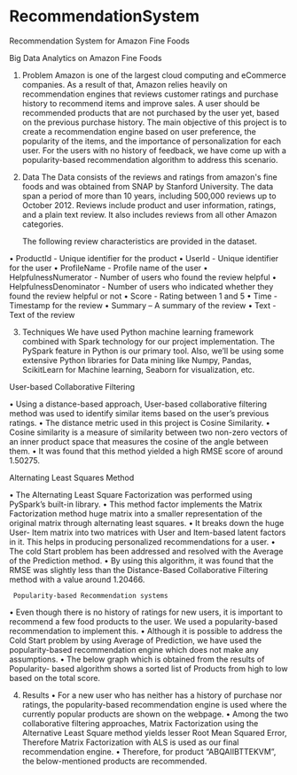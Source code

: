 # RecommendationSystem
Recommendation System for Amazon Fine Foods

Big Data Analytics on Amazon Fine Foods

1.	Problem
Amazon is one of the largest cloud computing and eCommerce companies. As a result of that, Amazon relies heavily on recommendation engines that reviews customer ratings and purchase history to recommend items and improve sales. A user should be recommended products that are not purchased by the user yet, based on the previous purchase history. The main objective of this project is to create a recommendation engine based on user preference, the popularity of the items, and the importance of personalization for each user. For the users with no history of feedback, we have come up with a popularity-based recommendation algorithm to address this scenario.

2.	Data
The Data consists of the reviews and ratings from amazon's fine foods and was obtained from SNAP by Stanford University.  The data span a period of more than 10 years, including 500,000 reviews up to October 2012. Reviews include product and user information, ratings, and a plain text review. It also includes reviews from all other Amazon categories. 
      
      The following review characteristics are provided in the dataset.

•	ProductId - Unique identifier for the product
•	UserId - Unique identifier for the user
•	ProfileName - Profile name of the user
•	HelpfulnessNumerator - Number of users who found the review helpful
•	HelpfulnessDenominator - Number of users who indicated whether they found the review helpful or not
•	Score - Rating between 1 and 5
•	Time - Timestamp for the review
•	Summary – A summary of the review
•	Text - Text of the review

3.	 Techniques
We have used Python machine learning framework combined with Spark technology for our project implementation. The PySpark feature in Python is our primary tool. Also, we’ll be using some extensive Python libraries for Data mining like Numpy, Pandas, ScikitLearn for Machine learning, Seaborn for visualization, etc.



User-based Collaborative Filtering

•	Using a distance-based approach, User-based collaborative filtering method was used to identify similar items based on the user’s previous ratings. 
•	The distance metric used in this project is Cosine Similarity.
•	Cosine similarity is a measure of similarity between two non-zero vectors of an inner product space that measures the cosine of the angle between them.
•	It was found that this method yielded a high RMSE score of around 1.50275.

Alternating Least Squares Method

•	The Alternating Least Square Factorization was performed using PySpark’s built-in library.
•	This method factor implements the Matrix Factorization method huge matrix into a smaller representation of the original matrix through alternating least squares. 
•	It breaks down the huge User- Item matrix into two matrices with User and Item-based latent factors in it. This helps in producing personalized recommendations for a user.
•	The cold Start problem has been addressed and resolved with the Average of the Prediction method.
•	By using this algorithm, it was found that the RMSE was slightly less than the Distance-Based Collaborative Filtering method with a value around 1.20466. 
  
     Popularity-based Recommendation systems
      
•	Even though there is no history of ratings for new users, it is important to recommend a few food products to the user. We used a popularity-based recommendation to implement this.
•	Although it is possible to address the Cold Start problem by using Average of Prediction, we have used the popularity-based recommendation engine which does not make any assumptions.
•	The below graph which is obtained from the results of Popularity- based algorithm shows a sorted list of     Products from high to low based on the total score. 


4.	Results
•	For a new user who has neither has a history of purchase nor ratings, the popularity-based recommendation engine is used where the currently popular products are shown on the webpage. 
•	Among the two collaborative filtering approaches, Matrix Factorization using the Alternative Least Square method yields lesser Root Mean Squared Error, Therefore Matrix Factorization with ALS is used as our final recommendation engine.
•	Therefore, for product “ABQAIIBTTEKVM”, the below-mentioned products are recommended.

